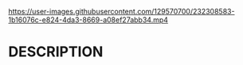 https://user-images.githubusercontent.com/129570700/232308583-1b16076c-e824-4da3-8669-a08ef27abb34.mp4
>

# DESCRIPTION
